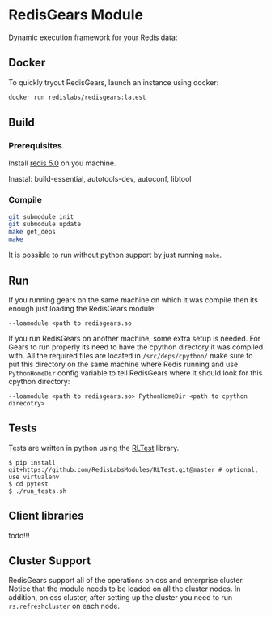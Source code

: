 # RedisGears Module
Dynamic execution framework for your Redis data:

## Docker

To quickly tryout RedisGears, launch an instance using docker:

```sh
docker run redislabs/redisgears:latest
```

## Build
### Prerequisites
Install [redis 5.0](https://redis.io/) on you machine.

Inastal: build-essential, autotools-dev, autoconf, libtool

### Compile
```bash
git submodule init
git submodule update
make get_deps
make
```
It is possible to run without python support by just running `make`.

## Run
If you running gears on the same machine on which it was compile then its enough just loading the RedisGears module:

`--loamodule <path to redisgears.so`

If you run RedisGears on another machine, some extra setup is needed. For Gears to run properly its need to have the cpython directory it was compiled with. All the required files are located in `/src/deps/cpython/` make sure to put this directory on the same machine where Redis running and use `PythonHomeDir` config variable to tell RedisGears where it should look for this cpython directory:

`--loamodule <path to redisgears.so> PythonHomeDir <path to cpython direcotry>`

## Tests
Tests are written in python using the [RLTest](https://github.com/RedisLabsModules/RLTest) library.
```
$ pip install git+https://github.com/RedisLabsModules/RLTest.git@master # optional, use virtualenv
$ cd pytest
$ ./run_tests.sh
```

## Client libraries

todo!!!

## Cluster Support
RedisGears support all of the operations on oss and enterprise cluster. Notice that the module needs to be loaded on all the cluster nodes. In addition, on oss cluster, after setting up the cluster you need to run `rs.refreshcluster` on each node.

